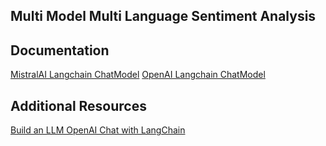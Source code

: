## Multi Model Multi Language Sentiment Analysis

## Documentation

[MistralAI Langchain ChatModel](https://python.langchain.com/docs/integrations/chat/mistralai/)
[OpenAI Langchain ChatModel](https://python.langchain.com/docs/integrations/chat/openai/)

## Additional Resources

[Build an LLM OpenAI Chat with LangChain](https://docs.streamlit.io/develop/tutorials/llms/llm-quickstart)
